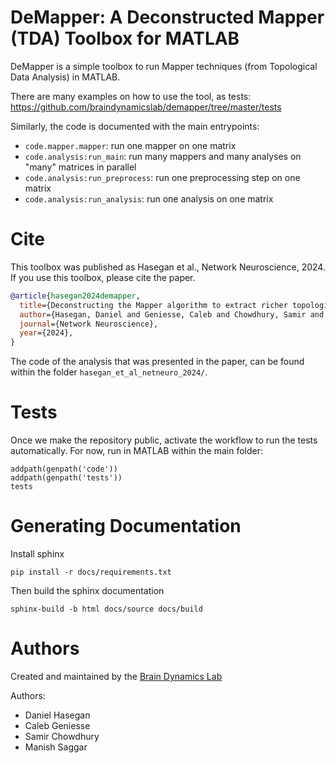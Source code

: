 DeMapper: A **De**constructed **Mapper** (TDA) Toolbox for MATLAB
==============

DeMapper is a simple toolbox to run Mapper techniques (from Topological Data Analysis) in MATLAB.

There are many examples on how to use the tool, as tests:
     https://github.com/braindynamicslab/demapper/tree/master/tests

Similarly, the code is documented with the main entrypoints:

- `code.mapper.mapper`: run one mapper on one matrix
- `code.analysis:run_main`: run many mappers and many analyses on "many" matrices in parallel
- `code.analysis:run_preprocess`: run one preprocessing step on one matrix
- `code.analysis:run_analysis`: run one analysis on one matrix

# Cite

This toolbox was published as Hasegan et al., Network Neuroscience, 2024. If you use this toolbox, please cite the paper.

```bibtex
@article{hasegan2024demapper,
  title={Deconstructing the Mapper algorithm to extract richer topological and temporal features from functional neuroimaging data},
  author={Hasegan, Daniel and Geniesse, Caleb and Chowdhury, Samir and Saggar, Manish},
  journal={Network Neuroscience},
  year={2024},
}
```

The code of the analysis that was presented in the paper, can be found within the folder `hasegan_et_al_netneuro_2024/`.

# Tests

Once we make the repository public, activate the workflow to run the tests automatically.
For now, run in MATLAB within the main folder:
  
    addpath(genpath('code'))
    addpath(genpath('tests'))
    tests

# Generating Documentation

Install sphinx

    pip install -r docs/requirements.txt

Then build the sphinx documentation

    sphinx-build -b html docs/source docs/build

# Authors

Created and maintained by the [Brain Dynamics Lab](https://braindynamicslab.github.io/)

Authors:
- Daniel Hasegan
- Caleb Geniesse
- Samir Chowdhury
- Manish Saggar
